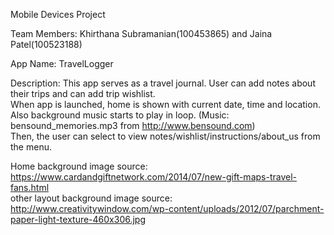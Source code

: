 Mobile Devices Project

Team Members: Khirthana Subramanian(100453865) and Jaina Patel(100523188)


App Name: TravelLogger

Description: This app serves as a travel journal. User can add notes about their trips and can add trip wishlist.  
			 When app is launched, home is shown with current date, time and location.  
			 Also background music starts to play in loop. (Music: bensound_memories.mp3 from http://www.bensound.com)  
			 Then, the user can select to view notes/wishlist/instructions/about_us from the menu.    
			 
Home background image source: https://www.cardandgiftnetwork.com/2014/07/new-gift-maps-travel-fans.html    
other layout background image source: http://www.creativitywindow.com/wp-content/uploads/2012/07/parchment-paper-light-texture-460x306.jpg  






